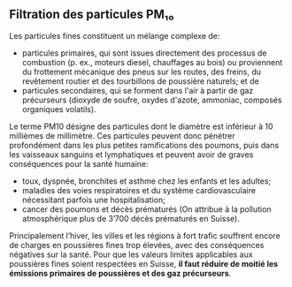 ## Filtration des particules PM₁₀

Les particules fines constituent un mélange complexe de:

* particules primaires, qui sont issues directement des processus de combustion (p. ex., moteurs diesel, chauffages au bois) ou proviennent du frottement mécanique des pneus sur les routes, des freins, du revêtement routier et des tourbillons de poussière naturels; et de
* particules secondaires, qui se forment dans l'air à partir de gaz précurseurs (dioxyde de soufre, oxydes d'azote, ammoniac, composés organiques volatils).

Le terme PM10 désigne des particules dont le diamètre est inférieur à 10 millièmes de millimètre. Ces particules peuvent donc pénétrer profondément dans les plus petites ramifications des poumons, puis dans les vaisseaux sanguins et lymphatiques et peuvent avoir de graves conséquences pour la santé humaine:

* toux, dyspnée, bronchites et asthme chez les enfants et les adultes;
* maladies des voies respiratoires et du système cardiovasculaire nécessitant parfois une hospitalisation;
* cancer des poumons et décès prématurés (On attribue à la pollution atmosphérique plus de 3’700 décès prématurés en Suisse).

Principalement l’hiver, les villes et les régions à fort trafic souffrent encore de charges en poussières fines trop élevées, avec des conséquences négatives sur la santé. Pour que les valeurs limites applicables aux poussières fines soient respectées en Suisse, **il faut réduire de moitié les émissions primaires de poussières et des gaz précurseurs**.
